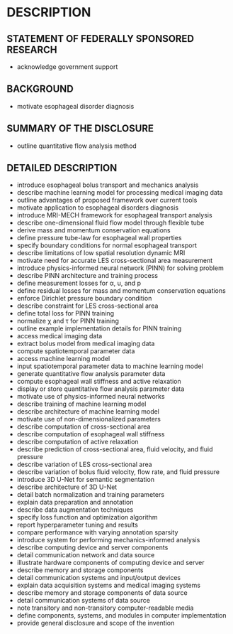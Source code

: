 # DESCRIPTION

## STATEMENT OF FEDERALLY SPONSORED RESEARCH

- acknowledge government support

## BACKGROUND

- motivate esophageal disorder diagnosis

## SUMMARY OF THE DISCLOSURE

- outline quantitative flow analysis method

## DETAILED DESCRIPTION

- introduce esophageal bolus transport and mechanics analysis
- describe machine learning model for processing medical imaging data
- outline advantages of proposed framework over current tools
- motivate application to esophageal disorders diagnosis
- introduce MRI-MECH framework for esophageal transport analysis
- describe one-dimensional fluid flow model through flexible tube
- derive mass and momentum conservation equations
- define pressure tube-law for esophageal wall properties
- specify boundary conditions for normal esophageal transport
- describe limitations of low spatial resolution dynamic MRI
- motivate need for accurate LES cross-sectional area measurement
- introduce physics-informed neural network (PINN) for solving problem
- describe PINN architecture and training process
- define measurement losses for α, u, and p
- define residual losses for mass and momentum conservation equations
- enforce Dirichlet pressure boundary condition
- describe constraint for LES cross-sectional area
- define total loss for PINN training
- normalize χ and τ for PINN training
- outline example implementation details for PINN training
- access medical imaging data
- extract bolus model from medical imaging data
- compute spatiotemporal parameter data
- access machine learning model
- input spatiotemporal parameter data to machine learning model
- generate quantitative flow analysis parameter data
- compute esophageal wall stiffness and active relaxation
- display or store quantitative flow analysis parameter data
- motivate use of physics-informed neural networks
- describe training of machine learning model
- describe architecture of machine learning model
- motivate use of non-dimensionalized parameters
- describe computation of cross-sectional area
- describe computation of esophageal wall stiffness
- describe computation of active relaxation
- describe prediction of cross-sectional area, fluid velocity, and fluid pressure
- describe variation of LES cross-sectional area
- describe variation of bolus fluid velocity, flow rate, and fluid pressure
- introduce 3D U-Net for semantic segmentation
- describe architecture of 3D U-Net
- detail batch normalization and training parameters
- explain data preparation and annotation
- describe data augmentation techniques
- specify loss function and optimization algorithm
- report hyperparameter tuning and results
- compare performance with varying annotation sparsity
- introduce system for performing mechanics-informed analysis
- describe computing device and server components
- detail communication network and data source
- illustrate hardware components of computing device and server
- describe memory and storage components
- detail communication systems and input/output devices
- explain data acquisition systems and medical imaging systems
- describe memory and storage components of data source
- detail communication systems of data source
- note transitory and non-transitory computer-readable media
- define components, systems, and modules in computer implementation
- provide general disclosure and scope of the invention

